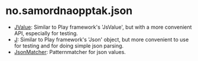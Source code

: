 
no.samordnaopptak.json
=======================

* [JValue](http://folk.uio.no/ksvalast/doppelauge/#no.samordnaopptak.json.JValue): Similar to Play framework's 'JsValue', but with a more convenient API, especially for testing.
* [J](http://folk.uio.no/ksvalast/doppelauge/#no.samordnaopptak.json.J$): Similar to Play framework's 'Json' object, but more convenient to use for testing and for doing simple json parsing.
* [JsonMatcher](http://folk.uio.no/ksvalast/doppelauge/#no.samordnaopptak.json.JsonMatcher$): Patternmatcher for json values.

